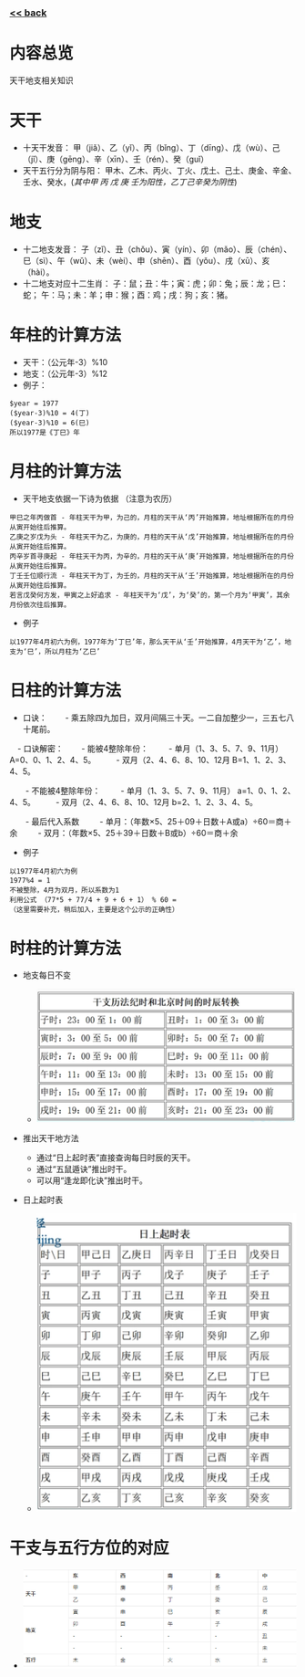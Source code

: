 ###  [<< back](./index.md)
# 内容总览
天干地支相关知识

# 天干
  - 十天干发音：
    甲（jiǎ）、乙（yǐ）、丙（bǐng）、丁（dīng）、戊（wù）、己（jǐ）、庚（gēng）、辛（xīn）、壬（rén）、癸（guǐ）
  - 天干五行分为阴与阳：
    甲木、乙木、丙火、丁火、戊土、己土、庚金、辛金、壬水、癸水，(*其中甲 丙 戊 庚 壬为阳性，乙丁己辛癸为阴性*)
    
# 地支
  - 十二地支发音：
    子（zǐ）、丑（chǒu）、寅（yín）、卯（mǎo）、辰（chén）、巳（sì）、午（wǔ）、未（wèi）、申（shēn）、酉（yǒu）、戌（xū）、亥（hài）。
  - 十二地支对应十二生肖：
    子：鼠；丑：牛；寅：虎；卯：兔；辰：龙；巳：蛇；
    午：马；未：羊；申：猴；酉：鸡；戌：狗；亥：猪。
    
# 年柱的计算方法
  - 天干：（公元年-3）%10
  - 地支：（公元年-3）%12
  - 例子： 
  ```
  $year = 1977
  ($year-3)%10 = 4(丁)
  ($year-3)%10 = 6(巳)
  所以1977是《丁巳》年
  ```

# 月柱的计算方法
  - 天干地支依据一下诗为依据 （注意为农历）
  ```
  甲巳之年丙做首 - 年柱天干为甲，为己的，月柱的天干从‘丙’开始推算，地址根据所在的月份从寅开始往后推算。
  乙庚之岁戊为头 - 年柱天干为乙，为庚的，月柱的天干从‘戊’开始推算，地址根据所在的月份从寅开始往后推算。
  丙辛岁首寻庚起 - 年柱天干为丙，为辛的，月柱的天干从‘庚’开始推算，地址根据所在的月份从寅开始往后推算。
  丁壬壬位顺行流 - 年柱天干为丁，为壬的，月柱的天干从‘壬’开始推算，地址根据所在的月份从寅开始往后推算。
  若言戊癸何方发，甲寅之上好追求 - 年柱天干为‘戊’，为‘癸’的，第一个月为‘甲寅’，其余月份依次往后推算。
  ```
  
  - 例子
  ```
  以1977年4月初六为例，1977年为‘丁巳’年，那么天干从‘壬’开始推算，4月天干为‘乙’，地支为‘巳’，所以月柱为‘乙巳’
  ```
  
# 日柱的计算方法
  - 口诀：
　　-  乘五除四九加日，双月间隔三十天。一二自加整少一，三五七八十尾前。
  
　- 口诀解密：
　　-  能被4整除年份：
　　  -   单月（1、3、5、7、9、11月） A=0、0、1、2、4、5。
　　  -   双月（2、4、6、8、10、12月 B=1、1、2、3、4、5。

　　-  不能被4整除年份：
　　  -   单月（1、3、5、7、9、11月） a=1、0、1、2、4、5。
　　  -   双月（2、4、6、8、10、12月 b=2、1、2、3、4、5。

　　-  最后代入系数
　　  -   单月：（年数×5、25＋09＋日数＋A或a）÷60＝商＋余
　　  -   双月：（年数×5、25＋39＋日数＋B或b）÷60＝商＋余
- 例子
```
以1977年4月初六为例
1977%4 = 1
不被整除，4月为双月，所以系数为1
利用公式 （77*5 + 77/4 + 9 + 6 + 1） % 60 = 
（这里需要补充，稍后加入，主要是这个公示的正确性）
```

# 时柱的计算方法
 - 地支每日不变
    -   ![image](./images/rizhu.png)
    
 - 推出天干地方法
    -  通过“日上起时表”直接查询每日时辰的天干。
    -  通过“五鼠遁诀”推出时干。
    -  可以用“逢龙即化诀”推出时干。
 - 日上起时表
   -   ![image](./images/rishangqishitable.png)

# 干支与五行方位的对应
  -   ![Image](./images/tiangandizhi.png)
